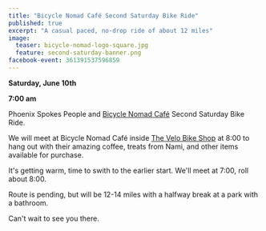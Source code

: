 ```yaml
---
title: "Bicycle Nomad Café Second Saturday Bike Ride"
published: true
excerpt: "A casual paced, no-drop ride of about 12 miles"
image:
  teaser: bicycle-nomad-logo-square.jpg
  feature: second-saturday-banner.png
facebook-event: 361391537596859
---
```


**Saturday, June 10th**

**7:00 am**

Phoenix Spokes People and [Bicycle Nomad Café](http://www.thevelo.com/cafe.html) Second Saturday Bike Ride.

We will meet at Bicycle Nomad Café inside [The Velo Bike Shop](http://www.thevelo.com/) at 8:00 to hang out with their amazing coffee, treats from Nami, and other items available for purchase.

It's getting warm, time to swith to the earlier start. We'll meet at 7:00, roll about 8:00.

Route is pending, but will be 12-14 miles with a halfway break at a park with a bathroom.

Can't wait to see you there.
